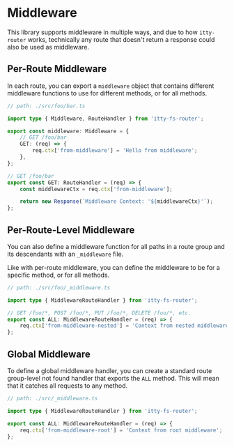 # Middleware

This library supports middleware in multiple ways, and due to how `itty-router` works, technically any route that doesn't return a response could also be used as middleware.

## Per-Route Middleware

In each route, you can export a `middleware` object that contains different middleware functions to use for different methods, or for all methods.

```ts
// path: ./src/foo/bar.ts

import type { Middleware, RouteHandler } from 'itty-fs-router';

export const middleware: Middleware = {
	// GET /foo/bar
	GET: (req) => {
		req.ctx['from-middleware'] = 'Hello from middleware';
	},
};

// GET /foo/bar
export const GET: RouteHandler = (req) => {
	const middlewareCtx = req.ctx['from-middleware'];

	return new Response(`Middleware Context: '${middlewareCtx}'`);
};
```

## Per-Route-Level Middleware

You can also define a middleware function for all paths in a route group and its descendants with an `_middleware` file.

Like with per-route middleware, you can define the middleware to be for a specific method, or for all methods.

```ts
// path: ./src/foo/_middleware.ts

import type { MiddlewareRouteHandler } from 'itty-fs-router';

// GET /foo/*, POST /foo/*, PUT /foo/*, DELETE /foo/*, etc.
export const ALL: MiddlewareRouteHandler = (req) => {
	req.ctx['from-middleware-nested'] = 'Context from nested middleware';
};
```

## Global Middleware

To define a global middleware handler, you can create a standard route group-level not found handler that exports the `ALL` method. This will mean that it catches all requests to any method.

```ts
// path: ./src/_middleware.ts

import type { MiddlewareRouteHandler } from 'itty-fs-router';

export const ALL: MiddlewareRouteHandler = (req) => {
	req.ctx['from-middleware-root'] = 'Context from root middleware';
};
```
